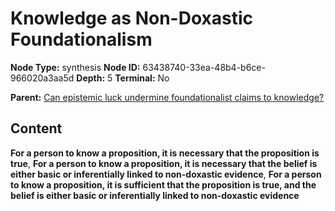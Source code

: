 # Knowledge as Non-Doxastic Foundationalism

**Node Type:** synthesis
**Node ID:** 63438740-33ea-48b4-b6ce-966020a3aa5d
**Depth:** 5
**Terminal:** No

**Parent:** [Can epistemic luck undermine foundationalist claims to knowledge?](can-epistemic-luck-undermine-foundationalist-claims-to-knowledge-antithesis-3db743f1-9a32-4081-9837-91374f6077ba.md)

## Content

**For a person to know a proposition, it is necessary that the proposition is true**, **For a person to know a proposition, it is necessary that the belief is either basic or inferentially linked to non-doxastic evidence**, **For a person to know a proposition, it is sufficient that the proposition is true, and the belief is either basic or inferentially linked to non-doxastic evidence**
